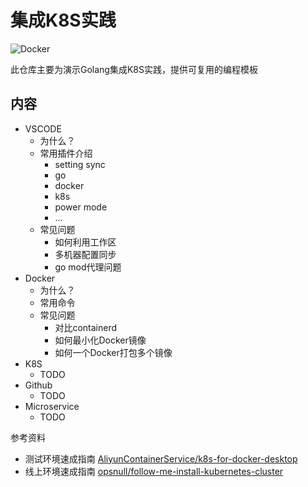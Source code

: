 集成K8S实践
===

![Docker](https://github.com/hnlq715/practice-to-intergrate-k8s/workflows/Docker/badge.svg)

此仓库主要为演示Golang集成K8S实践，提供可复用的编程模板

内容
---

* VSCODE
  * 为什么？
  * 常用插件介绍
    * setting sync
    * go
    * docker
    * k8s
    * power mode
    * ...
  * 常见问题
    * 如何利用工作区
    * 多机器配置同步
    * go mod代理问题
* Docker
  * 为什么？
  * 常用命令
  * 常见问题
    * 对比containerd
    * 如何最小化Docker镜像
    * 如何一个Docker打包多个镜像
* K8S
  * TODO
* Github
  * TODO
* Microservice
  * TODO

参考资料

* 测试环境速成指南 [AliyunContainerService/k8s-for-docker-desktop](https://github.com/AliyunContainerService/k8s-for-docker-desktop)
* 线上环境速成指南 [opsnull/follow-me-install-kubernetes-cluster](https://github.com/opsnull/follow-me-install-kubernetes-cluster)
